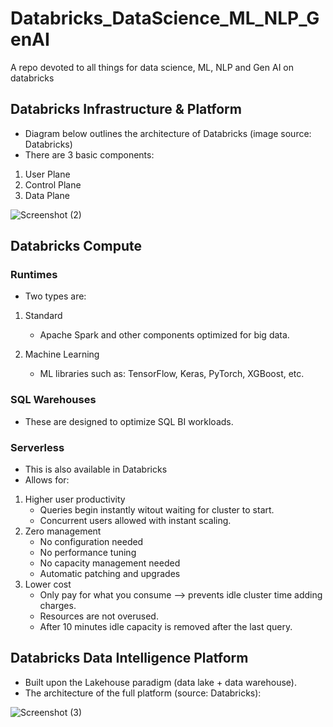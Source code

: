 # Databricks_DataScience_ML_NLP_GenAI
A repo devoted to all things for data science, ML, NLP and Gen AI on databricks




## Databricks Infrastructure & Platform
* Diagram below outlines the architecture of Databricks (image source: Databricks)
* There are 3 basic components:
1. User Plane
2. Control Plane
3. Data Plane

![Screenshot (2)](https://github.com/user-attachments/assets/80eb91a5-32a8-4f09-b7a0-ef89a3982576)


## Databricks Compute
### Runtimes
* Two types are:
1. Standard
   * Apache Spark and other components optimized for big data.

2. Machine Learning
   * ML libraries such as: TensorFlow, Keras, PyTorch, XGBoost, etc.

### SQL Warehouses
* These are designed to optimize SQL BI workloads.

### Serverless
* This is also available in Databricks
* Allows for:
1. Higher user productivity
   * Queries begin instantly witout waiting for cluster to start.
   * Concurrent users allowed with instant scaling. 
2. Zero management
   * No configuration needed
   * No performance tuning
   * No capacity management needed
   * Automatic patching and upgrades
3. Lower cost
   * Only pay for what you consume --> prevents idle cluster time adding charges.
   * Resources are not overused.
   * After 10 minutes idle capacity is removed after the last query.
  

## Databricks Data Intelligence Platform
* Built upon the Lakehouse paradigm (data lake + data warehouse).
* The architecture of the full platform (source: Databricks):

![Screenshot (3)](https://github.com/user-attachments/assets/d3a345bd-bfdd-4666-9085-f77e2bf13e0c)

